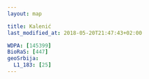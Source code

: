 ```yaml
---
layout: map

title: Kalenić
last_modified_at: 2018-05-20T21:47:43+02:00

WDPA: [145399]
BioRaS: [447]
geoSrbija:
  L1_183: [25]
---
```

